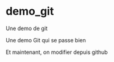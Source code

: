 # demo_git
Une demo de git

Une demo Git qui se passe bien

Et maintenant, on modifier depuis github
